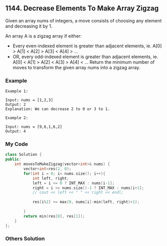 ## 1144. Decrease Elements To Make Array Zigzag

Given an array nums of integers, a move consists of choosing any element and decreasing it by 1.

An array A is a zigzag array if either:

* Every even-indexed element is greater than adjacent elements, ie. A[0] > A[1] < A[2] > A[3] < A[4] > ...
* OR, every odd-indexed element is greater than adjacent elements, ie. A[0] < A[1] > A[2] < A[3] > A[4] < ...
Return the minimum number of moves to transform the given array nums into a zigzag array.



### Example
```
Example 1:

Input: nums = [1,2,3]
Output: 2
Explanation: We can decrease 2 to 0 or 3 to 1.

Example 2:

Input: nums = [9,6,1,6,2]
Output: 4
```

### My Code
```c++
class Solution {
public:
    int movesToMakeZigzag(vector<int>& nums) {
        vector<int>res(2, 0);
        for(int i = 0; i< nums.size(); i++){
            int left, right;
            left = i <= 0 ? INT_MAX : nums[i-1];
            right = i >= nums.size()-1 ? INT_MAX : nums[i+1];
            // cout << left << " " << right << endl;
            
            res[i%2] += max(0, nums[i]-min(left, right)+1);
            
        }
        return min(res[0], res[1]);
    }
};
```


### Others Solution
```c++
```
